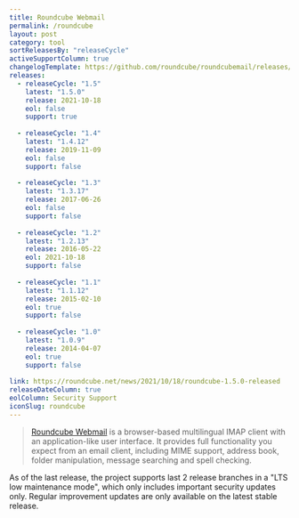 ```yaml
---
title: Roundcube Webmail
permalink: /roundcube
layout: post
category: tool
sortReleasesBy: "releaseCycle"
activeSupportColumn: true
changelogTemplate: https://github.com/roundcube/roundcubemail/releases/tag/__LATEST__
releases:
  - releaseCycle: "1.5"
    latest: "1.5.0"
    release: 2021-10-18
    eol: false
    support: true
    
  - releaseCycle: "1.4"
    latest: "1.4.12"
    release: 2019-11-09
    eol: false
    support: false
    
  - releaseCycle: "1.3"
    latest: "1.3.17"
    release: 2017-06-26
    eol: false
    support: false
    
  - releaseCycle: "1.2"
    latest: "1.2.13"
    release: 2016-05-22
    eol: 2021-10-18
    support: false
    
  - releaseCycle: "1.1"
    latest: "1.1.12"
    release: 2015-02-10
    eol: true
    support: false
    
  - releaseCycle: "1.0"
    latest: "1.0.9"
    release: 2014-04-07
    eol: true
    support: false
    
link: https://roundcube.net/news/2021/10/18/roundcube-1.5.0-released
releaseDateColumn: true
eolColumn: Security Support
iconSlug: roundcube
---
```


> [Roundcube Webmail](https://roundcube.net/) is a browser-based multilingual IMAP client with an application-like user interface. 
> It provides full functionality you expect from an email client, including MIME support, address book, folder manipulation, message searching and spell checking.

As of the last release, the project supports last 2 release branches in a "LTS low maintenance mode", which only includes important security updates only. Regular improvement updates are only available on the latest stable release.
